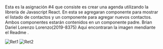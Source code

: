 Esta es la asignación #4 que consiste es crear una agenda utilizando la librería de
Javascript React. En esta se agregaran componente para mostrar el listado de contactos y un componente para agregar nuevos contactos. Ambos componentes estarán contenidos
en un componente padre.
Brian Dariel Lorenzo Lorenzo(2019-8375) Aqui encontraran la imagen mendiante el Readme .

![Ret1](https://user-images.githubusercontent.com/82105134/125690663-903c5158-a0d1-4489-aace-9ee8e3f35d27.png)
![Ret2](https://user-images.githubusercontent.com/82105134/125690711-4360dec1-703f-448b-81cd-cd5af7aafe50.png)
